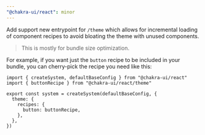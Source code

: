 ```yaml
---
"@chakra-ui/react": minor
---
```


Add support new entrypoint for `/theme` which allows for incremental loading of
component recipes to avoid bloating the theme with unused components.

> This is mostly for bundle size optimization.

For example, if you want just the `button` recipe to be included in your bundle,
you can cherry-pick the recipe you need like this:

```tsx
import { createSystem, defaultBaseConfig } from "@chakra-ui/react"
import { buttonRecipe } from "@chakra-ui/react/theme"

export const system = createSystem(defaultBaseConfig, {
  theme: {
    recipes: {
      button: buttonRecipe,
    },
  },
})
```
